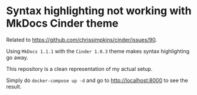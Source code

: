 # Syntax highlighting not working with MkDocs Cinder theme

Related to <https://github.com/chrissimpkins/cinder/issues/90>.

Using `MkDocs 1.1.1` with the `Cinder 1.0.3` theme makes syntax highlighting go away.

This repository is a clean representation of my actual setup.

Simply do `docker-compose up -d` and go to <http://localhost:8000> to see the result.
